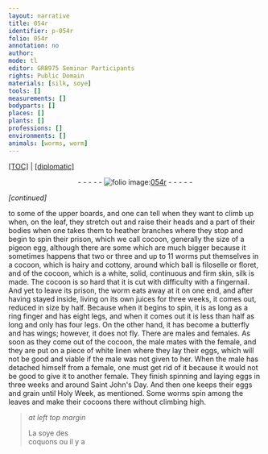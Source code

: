 ```yaml
---
layout: narrative
title: 054r
identifier: p-054r
folio: 054r
annotation: no
author:
mode: tl
editor: GR8975 Seminar Participants
rights: Public Domain
materials: [silk, soye]
tools: []
measurements: []
bodyparts: []
places: []
plants: []
professions: []
environments: []
animals: [worms, worm]
---
```


<p><a href="{{ site.baseurl }}/translation/">[TOC]</a> | <a href="{{ site.baseurl }}/texts/p-054r_tc/" target="_blank">[diplomatic]</a></p><div class="folio" align="center">- - - - - <a href="http://gallica.bnf.fr/ark:/12148/btv1b10500001g/f113.image" target="_blank"><img src="https://cu-mkp.github.io/2017-workshop-edition/assets/photo-icon.png" alt="folio image: " style="display:inline-block; margin-bottom:-3px;"/>054r</a> - - - - - </div>  
 
*[continued]*
  
to some of the upper boards, and one can tell when they want to climb up when, on the leaf, they stretch out and raise their heads and a part of their bodies when one takes them to heather branches where they stop and begin to spin their prison, which we call cocoon, generally the size of a pigeon egg, although there are some which are much bigger because it sometimes happens that two or three and up to 11 <span class="al">worms</span> put themselves in a cocoon, which is hairy and cottony, around which ball is filoselle or floret, and of the cocoon, which is a white, solid, continuous and firm skin, <span class="m">silk</span> is made. The cocoon is so hard that it is cut with difficulty with a fingernail. And yet to leave its prison, the <span class="al">worm</span> eats away at it on one end, and after having stayed inside, living on its own juices for three weeks, it comes out, reduced in size by half. Because when it begins to spin, it is as long as a ring finger and has eight legs, and when it comes out it is less than half as long and only has four legs. On the other hand, it has become a butterfly and has wings; however, it does not fly. There are males and females. As soon as they come out of the cocoon, the male mates with the female, and they are put on a piece of white linen where they lay their eggs, which will not be good and viable if the male was not given to her. When the male has detached himself from a female, one must get rid of it because it would not be good to give it to another female. They finish spinning and laying eggs in three weeks and around Saint John's Day. And then one keeps their eggs and grain until Holy Week, as mentioned. Some worms spin among the leaves and make their cocoons there without climbing high.
 
> *at left top margin*
> 
> 
> La <span class="m">soye</span> des<br/> coquons ou il y a
 
